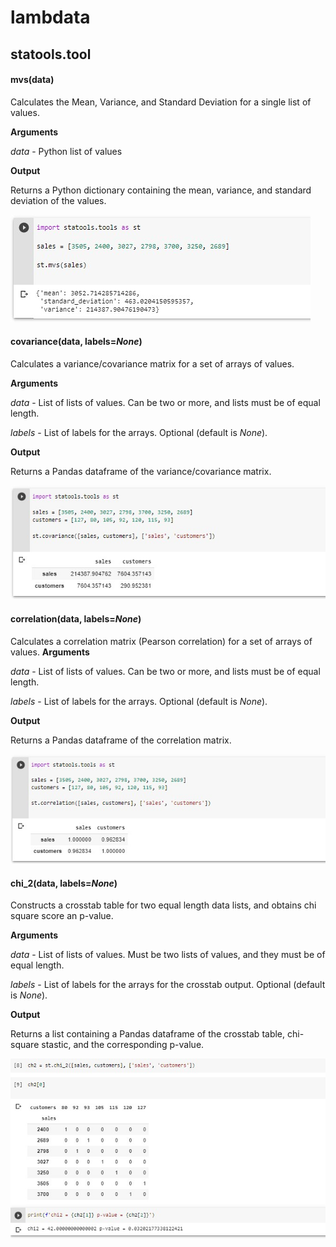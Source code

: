 # lambdata

## statools.tool

#### mvs(data)

Calculates the Mean, Variance, and Standard Deviation for a single list of values. 

**Arguments**

*data* - Python list of values

**Output**

Returns a Python dictionary containing the mean, variance, and standard deviation of the
values. 

![](/assets/mvs_example.jpg)

#### covariance(data, labels=*None*)

Calculates a variance/covariance matrix for a set of arrays of values. 

**Arguments**

*data* - List of lists of values. Can be two or more, and lists must be of equal length.

*labels* - List of labels for the arrays. Optional (default is *None*).

**Output**

Returns a Pandas dataframe of the variance/covariance matrix.

![](/assets/covariance_example.jpg)

#### correlation(data, labels=*None*)

Calculates a correlation matrix (Pearson correlation) for a set of arrays of values. **Arguments**

*data* - List of lists of values. Can be two or more, and lists must be of equal length.

*labels* - List of labels for the arrays. Optional (default is *None*).

**Output**

Returns a Pandas dataframe of the correlation matrix.

![](/assets/correlation_example.jpg)

#### chi_2(data, labels=*None*)

Constructs a crosstab table for two equal length data lists, and obtains chi square score
an p-value. 

**Arguments**

*data* - List of lists of values. Must be two lists of values, and they must be of equal length.

*labels* - List of labels for the arrays for the crosstab output. Optional (default is *None*).

**Output**

Returns a list containing a Pandas dataframe of the crosstab table, chi-square stastic, and the corresponding p-value.

![](/assets/chi2_example.jpg)